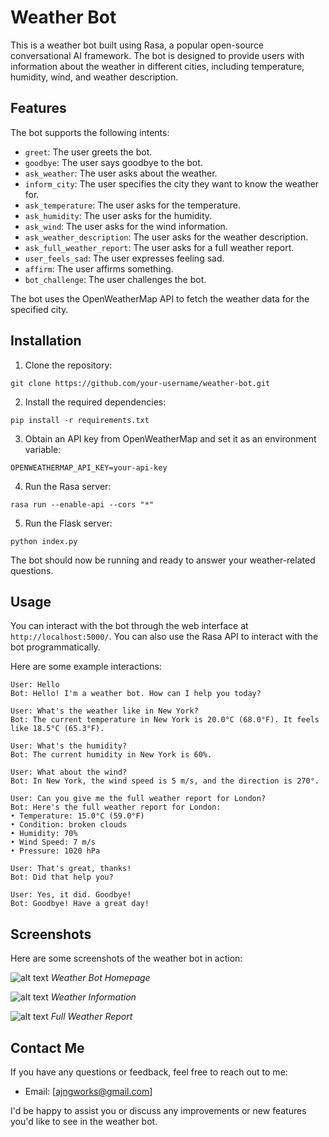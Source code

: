 # Weather Bot

This is a weather bot built using Rasa, a popular open-source conversational AI framework. The bot is designed to provide users with information about the weather in different cities, including temperature, humidity, wind, and weather description.

## Features

The bot supports the following intents:

- `greet`: The user greets the bot.
- `goodbye`: The user says goodbye to the bot.
- `ask_weather`: The user asks about the weather.
- `inform_city`: The user specifies the city they want to know the weather for.
- `ask_temperature`: The user asks for the temperature.
- `ask_humidity`: The user asks for the humidity.
- `ask_wind`: The user asks for the wind information.
- `ask_weather_description`: The user asks for the weather description.
- `ask_full_weather_report`: The user asks for a full weather report.
- `user_feels_sad`: The user expresses feeling sad.
- `affirm`: The user affirms something.
- `bot_challenge`: The user challenges the bot.

The bot uses the OpenWeatherMap API to fetch the weather data for the specified city.

## Installation

1. Clone the repository:

```
git clone https://github.com/your-username/weather-bot.git
```

2. Install the required dependencies:

```
pip install -r requirements.txt
```

3. Obtain an API key from OpenWeatherMap and set it as an environment variable:

```
OPENWEATHERMAP_API_KEY=your-api-key
```

4. Run the Rasa server:

```
rasa run --enable-api --cors "*"
```

5. Run the Flask server:

```
python index.py
```

The bot should now be running and ready to answer your weather-related questions.

## Usage

You can interact with the bot through the web interface at `http://localhost:5000/`. You can also use the Rasa API to interact with the bot programmatically.

Here are some example interactions:

```
User: Hello
Bot: Hello! I'm a weather bot. How can I help you today?

User: What's the weather like in New York?
Bot: The current temperature in New York is 20.0°C (68.0°F). It feels like 18.5°C (65.3°F).

User: What's the humidity?
Bot: The current humidity in New York is 60%.

User: What about the wind?
Bot: In New York, the wind speed is 5 m/s, and the direction is 270°.

User: Can you give me the full weather report for London?
Bot: Here's the full weather report for London:
• Temperature: 15.0°C (59.0°F)
• Condition: broken clouds
• Humidity: 70%
• Wind Speed: 7 m/s
• Pressure: 1020 hPa

User: That's great, thanks!
Bot: Did that help you?

User: Yes, it did. Goodbye!
Bot: Goodbye! Have a great day!
```

## Screenshots

Here are some screenshots of the weather bot in action:

![alt text](screenshots/image.png)
*Weather Bot Homepage*

![alt text](screenshots/image-1.png)
*Weather Information*

![alt text](screenshots/image-3.png)
*Full Weather Report*

## Contact Me

If you have any questions or feedback, feel free to reach out to me:

- Email: [ajngworks@gmail.com]

I'd be happy to assist you or discuss any improvements or new features you'd like to see in the weather bot.